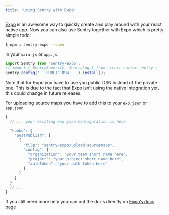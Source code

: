 ```yaml
---
title: 'Using Sentry with Expo'
---
```


[Expo](https://expo.io/) is an awesome way to quickly create and play around with your react native app. Now you can also use Sentry together with Expo which is pretty simple todo:

```bash
$ npm i sentry-expo --save
```

In your `main.js` or `app.js`:

```javascript
import Sentry from 'sentry-expo';
// import { SentrySeverity, SentryLog } from 'react-native-sentry';
Sentry.config('___PUBLIC_DSN___').install();
```

Note that for Expo you have to use you public DSN instead of the private one. This is due to the fact that Expo isn’t using the native integration yet, this could change in future releases.

For uploading source maps you have to add this to your `exp.json` or `app.json`

```javascript
{
  // ... your existing exp.json configuration is here

  "hooks": {
    "postPublish": [
      {
        "file": "sentry-expo/upload-sourcemaps",
        "config": {
          "organization": "your team short name here",
          "project": "your project short name here",
          "authToken": "your auth token here"
        }
      }
    ]
  }
  // ...
}
```

If you still need more help you can out the docs directly on [Expo’s docs page](https://docs.expo.io/versions/latest/guides/using-sentry/)
